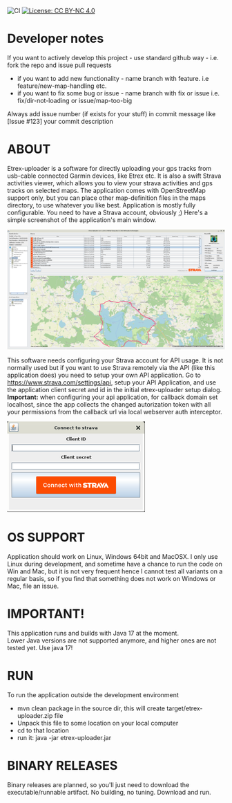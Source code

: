 ![CI](https://github.com/mikey75/etrex-uploader/actions/workflows/build.yml/badge.svg)
[![License: CC BY-NC 4.0](https://img.shields.io/badge/License-CC_BY--NC_4.0-lightgrey.svg)](https://creativecommons.org/licenses/by-nc/4.0/)

Developer notes 
==

If you want to actively develop this project - use standard github way - i.e. fork the repo and issue pull requests<br>
- if you want to add new functionality - name branch with feature. i.e feature/new-map-handling etc.
- if you want to fix some bug or issue - name branch with fix or issue i.e. fix/dir-not-loading or issue/map-too-big<br>

Always add issue number (if exists for your stuff) in commit message like [Issue #123] your commit description<br>


ABOUT
=
Etrex-uploader is a software for directly uploading your gps tracks from usb-cable connected Garmin devices, like Etrex etc.
It is also a swift Strava activities viewer, which allows you to view your strava activities and gps tracks on selected maps.
The application comes with OpenStreetMap support only, but you can place other map-definition files in the maps directory, 
to use whatever you like best. Application is mostly fully configurable. You need to have a Strava account, obviously ;)
Here's a simple screenshot of the application's main window. 

![](src/main/resources/etrex-uploader.png)

This software needs configuring your Strava account for API usage. It is not normally used but if you want to use Strava
remotely via the API (like this application does) you need to setup your own API application.
Go to https://www.strava.com/settings/api, setup your API Application,  and use the  application client secret and id in the initial 
etrex-uploader setup dialog. <b>Important:</b> when configuring your api application, for callback domain set localhost, 
since the app collects the changed autorization token with all your permissions from the callback url 
via local webserver auth interceptor.

![](src/main/resources/setupApiApp.png)

OS SUPPORT
=
Application should work on Linux, Windows 64bit and MacOSX. I only use Linux during development, and sometime have a chance 
to run the code on Win and Mac, but it is not very frequent hence I cannot test all variants on a regular basis, so if you find that 
something does not work on Windows or Mac, file an issue. 

IMPORTANT!
=
This application runs and builds with Java 17 at the moment.<br>
Lower Java versions are not supported anymore, and higher ones are not tested yet. 
Use java 17!

RUN
==
To run the application outside the development environment

- mvn clean package in the source dir, this will create target/etrex-uploader.zip file
- Unpack this file to some location on your local computer
- cd to that location 
- run it: java -jar etrex-uploader.jar 

BINARY RELEASES
=
Binary releases are planned, so you'll just need to download the executable/runnable artifact. No building, no tuning. Download and run.

